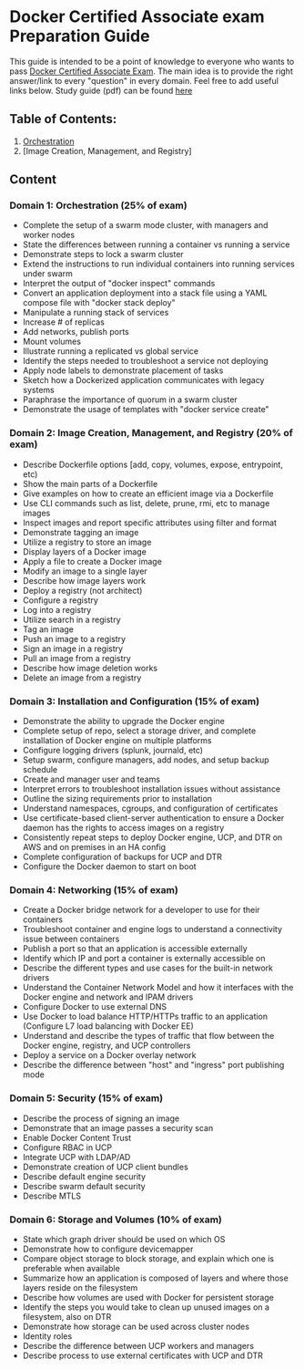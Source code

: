 # Docker Certified Associate exam Preparation Guide

This guide is intended to be a point of knowledge to everyone who wants to pass [Docker Certified Associate Exam](https://blog.docker.com/2017/09/introducing-docker-global-professional-certification-program/). The main idea is to provide the right answer/link to every "question" in every domain. Feel free to add useful links below. 
Study guide (pdf) can be found [here](https://files.mtstatic.com/site_6503/draft_613/0?Expires=1507235736&Signature=BAtUBLTCXA~ESSc8dAStdO~Bgku7M91yuoYJeBDoF-aLSJlftwu-~KwdJQIF5AnENtIGKP6d6DbUQ3EKTvHyw1XndQdSs64zypeCeQZqt3N41-lISNRigPCVVueuk5CHvpPYRLyVjweLGrxNV3PHhpEBk~tZNjc-GkYOxy-V~Ff2blMC7wSdj~S-Q9YUVeLNdFJCMqUgLrMQ0u1PnRCozi~uJMKC8A7DxDzdK7MErd6TMMhSPGa59734rdSTeVnxDn04jp0CAQE1ZF4odnO9tX3Gdu-1~z6qgaz1Cl6KSrKnipLFs~YUUtIzBS3GyzsNu16sVcpEq9NaYI1B1QsItJJlMhXcpiAxO47y49q8ViTLtoOseh0oDFo2injqCYEetb-r6ypWHK5~fSWQ6Wou7o3m9ts3VSItyscUsDqTFSea534rWolwHy22XcSszRKiYSzmiDs9Dq-IwLxFg4aQ8qQLMKXmpdQtHLwwLTNS997aJNyUr1AQClO-PrBG8l66ydCW7RvxEw84XqZ85Cvny-ptx3DpzzkWj-G0WWRLXIWH-mCcbhrHg9Zyte7nTmj8FiF3kOzuBExj7djqqPJdXZnL0QQPKulY653Vzk7viYRFf22QETnLrfd9mw4hBwde2yyAJtJDru~EJRwyi~Z78neUUo2wMvkHTvZMoaU7hAM_&Key-Pair-Id=APKAIX7ZMYEQ4P6XATFQ)

## Table of Contents:
1. [Orchestration](https://github.com/Evalle/DCA/blob/master/README.md#domain-1-orchestration-25-of-exam)
2. [Image Creation, Management, and Registry]

## Content

### Domain 1: Orchestration (25% of exam)
- Complete the setup of a swarm mode cluster, with managers and worker nodes
- State the differences between running a container vs running a service
- Demonstrate steps to lock a swarm cluster
- Extend the instructions to run individual containers into running services under swarm
- Interpret the output of "docker inspect" commands
- Convert an application deployment into a stack file using a YAML compose file with
"docker stack deploy"
- Manipulate a running stack of services
- Increase # of replicas
- Add networks, publish ports
- Mount volumes
- Illustrate running a replicated vs global service
- Identify the steps needed to troubleshoot a service not deploying
- Apply node labels to demonstrate placement of tasks
- Sketch how a Dockerized application communicates with legacy systems
- Paraphrase the importance of quorum in a swarm cluster
- Demonstrate the usage of templates with "docker service create"

### Domain 2: Image Creation, Management, and Registry (20% of exam)
- Describe Dockerfile options [add, copy, volumes, expose, entrypoint, etc)
- Show the main parts of a Dockerfile
- Give examples on how to create an efficient image via a Dockerfile
- Use CLI commands such as list, delete, prune, rmi, etc to manage images
- Inspect images and report specific attributes using filter and format
- Demonstrate tagging an image
- Utilize a registry to store an image
- Display layers of a Docker image
- Apply a file to create a Docker image
- Modify an image to a single layer
- Describe how image layers work
- Deploy a registry (not architect)
- Configure a registry
- Log into a registry
- Utilize search in a registry
- Tag an image
- Push an image to a registry
- Sign an image in a registry
- Pull an image from a registry
- Describe how image deletion works
- Delete an image from a registry

### Domain 3: Installation and Configuration (15% of exam)
- Demonstrate the ability to upgrade the Docker engine
- Complete setup of repo, select a storage driver, and complete installation of Docker
engine on multiple platforms
- Configure logging drivers (splunk, journald, etc)
- Setup swarm, configure managers, add nodes, and setup backup schedule
- Create and manager user and teams
- Interpret errors to troubleshoot installation issues without assistance
- Outline the sizing requirements prior to installation
- Understand namespaces, cgroups, and configuration of certificates
- Use certificate-based client-server authentication to ensure a Docker daemon has the
rights to access images on a registry
- Consistently repeat steps to deploy Docker engine, UCP, and DTR on AWS and on
premises in an HA config
- Complete configuration of backups for UCP and DTR
- Configure the Docker daemon to start on boot

### Domain 4: Networking (15% of exam)
- Create a Docker bridge network for a developer to use for their containers
- Troubleshoot container and engine logs to understand a connectivity issue between
containers
- Publish a port so that an application is accessible externally
- Identify which IP and port a container is externally accessible on
- Describe the different types and use cases for the built-in network drivers
- Understand the Container Network Model and how it interfaces with the Docker engine
and network and IPAM drivers
- Configure Docker to use external DNS
- Use Docker to load balance HTTP/HTTPs traffic to an application (Configure L7 load
balancing with Docker EE)
- Understand and describe the types of traffic that flow between the Docker engine,
registry, and UCP controllers
- Deploy a service on a Docker overlay network
- Describe the difference between "host" and "ingress" port publishing mode

### Domain 5: Security (15% of exam)
- Describe the process of signing an image
- Demonstrate that an image passes a security scan
- Enable Docker Content Trust
- Configure RBAC in UCP
- Integrate UCP with LDAP/AD
- Demonstrate creation of UCP client bundles
- Describe default engine security
- Describe swarm default security
- Describe MTLS

### Domain 6: Storage and Volumes (10% of exam)
- State which graph driver should be used on which OS
- Demonstrate how to configure devicemapper
- Compare object storage to block storage, and explain which one is preferable when
available
- Summarize how an application is composed of layers and where those layers reside on
the filesystem
- Describe how volumes are used with Docker for persistent storage
- Identify the steps you would take to clean up unused images on a filesystem, also on
DTR
- Demonstrate how storage can be used across cluster nodes
- Identity roles
- Describe the difference between UCP workers and managers
- Describe process to use external certificates with UCP and DTR
